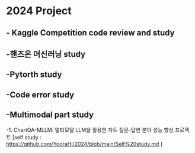 # 2024 Project 

## - Kaggle Competition code review and study 
## -핸즈온 머신러닝 study
## -Pytorth study 
## -Code error study 

## -Multimodal part study 
-1. ChartQA-MLLM: 멀티모달 LLM을 활용한 차트 질문-답변 분야 성능 향상 프로젝트 [self study : https://github.com/YooraHi/2024/blob/main/Self%20study.md ] 
